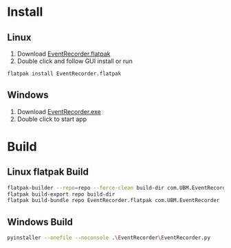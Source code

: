 # Install
## Linux
1. Download [EventRecorder.flatpak](https://github.com/FedericoCalzoni/EventRecorder/releases)
2. Double click and follow GUI install or run
```bash
flatpak install EventRecorder.flatpak
```

## Windows
1. Download [EventRecorder.exe](https://github.com/FedericoCalzoni/EventRecorder/releases)
2. Double click to start app

# Build
## Linux flatpak Build
``` bash
flatpak-builder --repo=repo --force-clean build-dir com.UBM.EventRecorder.json
flatpak build-export repo build-dir 
flatpak build-bundle repo EventRecorder.flatpak com.UBM.EventRecorder
```


## Windows Build
```bash
pyinstaller --onefile --noconsole .\EventRecorder\EventRecorder.py
```
